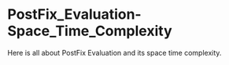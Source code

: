 # PostFix_Evaluation-Space_Time_Complexity
Here is all about PostFix Evaluation and its space time complexity.
